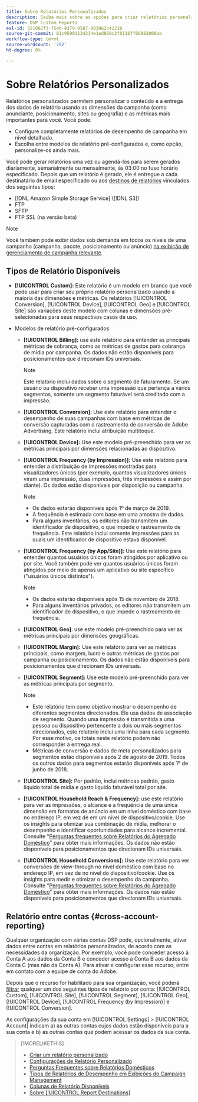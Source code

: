 ```yaml
---
title: Sobre Relatórios Personalizados
description: Saiba mais sobre as opções para criar relatórios personalizados manualmente ou usar modelos de relatório pré-configurados.
feature: DSP Custom Reports
exl-id: 321062f3-754b-4379-9587-003862c4221b
source-git-commit: 81c9590d134214e1ed860c2f8116ff66882000be
workflow-type: tm+mt
source-wordcount: '792'
ht-degree: 0%

---
```


# Sobre Relatórios Personalizados

Relatórios personalizados permitem personalizar o conteúdo e a entrega dos dados de relatório usando as dimensões da campanha (como anunciante, posicionamento, sites ou geografia) e as métricas mais importantes para você. Você pode:

* Configure completamente relatórios de desempenho de campanha em nível detalhado.
* Escolha entre modelos de relatório pré-configurados e, como opção, personalize-os ainda mais.

Você pode gerar relatórios uma vez ou agendá-los para serem gerados diariamente, semanalmente ou mensalmente, às 03:00 no fuso horário especificado. Depois que um relatório é gerado, ele é entregue a cada destinatário de email especificado ou aos [destinos de relatórios](/help/dsp/reports/report-destinations/report-destination-about.md) vinculados dos seguintes tipos:

* [!DNL Amazon Simple Storage Service] ([!DNL S3])
* FTP
* SFTP
* FTP SSL (na versão beta)

>[!NOTE]
>
>Você também pode exibir dados sob demanda em todos os níveis de uma campanha (campanha, pacote, posicionamento ou anúncio) [na exibição de gerenciamento de campanha relevante](/help/dsp/campaign-management/reports/campaign-reports-about.md).

## Tipos de Relatório Disponíveis

* **[!UICONTROL Custom]:** Este relatório é um modelo em branco que você pode usar para criar seu próprio relatório personalizado usando a maioria das dimensões e métricas. Os relatórios [!UICONTROL Conversion], [!UICONTROL Device], [!UICONTROL Geo] e [!UICONTROL Site] são variações deste modelo com colunas e dimensões pré-selecionadas para seus respectivos casos de uso.

* Modelos de relatório pré-configurados

   * **[!UICONTROL Billing]:** use este relatório para entender as principais métricas de cobrança, como as métricas de gastos para cobrança de mídia por campanha. Os dados não estão disponíveis para posicionamentos que direcionam IDs universais.

     >[!NOTE]
     >
     >Este relatório inclui dados sobre o segmento de faturamento. Se um usuário ou dispositivo receber uma impressão que pertença a vários segmentos, somente um segmento faturável será creditado com a impressão.

   * **[!UICONTROL Conversion]:** Use este relatório para entender o desempenho de suas campanhas com base em métricas de conversão capturadas com o rastreamento de conversão de Adobe Advertising. Este relatório inclui atribuição multitoque.

   * **[!UICONTROL Device]:** Use este modelo pré-preenchido para ver as métricas principais por dimensões relacionadas ao dispositivo.

   * **[!UICONTROL Frequency (by Impression)]:** Use este relatório para entender a distribuição de impressões mostradas para visualizadores únicos (por exemplo, quantos visualizadores únicos viram uma impressão, duas impressões, três impressões e assim por diante). Os dados estão disponíveis por disposição ou campanha.

     >[!NOTE]
     >
     >* Os dados estarão disponíveis após 1º de março de 2019.
     >* A frequência é estimada com base em uma amostra de dados.
     >* Para alguns inventários, os editores não transmitem um identificador de dispositivo, o que impede o rastreamento de frequência. Este relatório inclui somente impressões para as quais um identificador de dispositivo estava disponível.

   * **[!UICONTROL Frequency (by App/Site)]:** Use este relatório para entender quantos usuários únicos foram atingidos por aplicativo ou por site. Você também pode ver quantos usuários únicos foram atingidos por meio de apenas um aplicativo ou site específico (&quot;usuários únicos distintos&quot;).

     >[!NOTE]
     >
     >* Os dados estarão disponíveis após 15 de novembro de 2018.
     >* Para alguns inventários privados, os editores não transmitem um identificador de dispositivo, o que impede o rastreamento de frequência.

   * **[!UICONTROL Geo]**: use este modelo pré-preenchido para ver as métricas principais por dimensões geográficas.

   * **[!UICONTROL Margin]:** Use este relatório para ver as métricas principais, como margem, lucro e outras métricas de gastos por campanha ou posicionamento. Os dados não estão disponíveis para posicionamentos que direcionam IDs universais.

   * **[!UICONTROL Segment]:** Use este modelo pré-preenchido para ver as métricas principais por segmento.

     >[!NOTE]
     >
     >* Este relatório tem como objetivo mostrar o desempenho de diferentes segmentos direcionados. Ele usa dados de associação de segmento. Quando uma impressão é transmitida a uma pessoa ou dispositivo pertencente a dois ou mais segmentos direcionados, este relatório inclui uma linha para cada segmento. Por esse motivo, os totais neste relatório podem não corresponder à entrega real.
     >* Métricas de conversão e dados de meta personalizados para segmentos estão disponíveis após 2 de agosto de 2019. Todos os outros dados para segmentos estarão disponíveis após 1º de junho de 2018.

   * **[!UICONTROL Site]:** Por padrão, inclui métricas padrão, gasto líquido total de mídia e gasto líquido faturável total por site.

   * **[!UICONTROL Household Reach & Frequency]:** use este relatório para ver as impressões, o alcance e a frequência de uma única dimensão em formatos de anúncio em um nível doméstico com base no endereço IP, em vez de em um nível de dispositivo/cookie. Use os insights para otimizar sua combinação de mídia, melhorar o desempenho e identificar oportunidades para alcance incremental. Consulte &quot;[Perguntas frequentes sobre Relatórios do Agregado Doméstico](/help/dsp/reports/faq-household-report.md)&quot; para obter mais informações. Os dados não estão disponíveis para posicionamentos que direcionam IDs universais.

   * **[!UICONTROL Household Conversions]:** Use este relatório para ver conversões de view-through no nível doméstico com base no endereço IP, em vez de no nível do dispositivo/cookie. Use os insights para medir e otimizar o desempenho da campanha. Consulte &quot;[Perguntas frequentes sobre Relatórios do Agregado Doméstico](/help/dsp/reports/faq-household-report.md)&quot; para obter mais informações. Os dados não estão disponíveis para posicionamentos que direcionam IDs universais.

## Relatório entre contas {#cross-account-reporting}

Qualquer organização com várias contas DSP pode, opcionalmente, ativar dados entre contas em relatórios personalizados, de acordo com as necessidades da organização. Por exemplo, você pode conceder acesso à Conta A aos dados da Conta B e conceder acesso à Conta B aos dados da Conta C (mas não da Conta A). Para ativar e configurar esse recurso, entre em contato com a equipe de conta do Adobe.

Depois que o recurso for habilitado para sua organização, você poderá [filtrar](report-settings.md) qualquer um dos seguintes tipos de relatório por conta: [!UICONTROL Custom], [!UICONTROL Site], [!UICONTROL Segment], [!UICONTROL Geo], [!UICONTROL Device], [!UICONTROL Frequency (by Impression)] e [!UICONTROL Conversion].

As configurações da sua conta em [!UICONTROL Settings] > [!UICONTROL Account] indicam a) as outras contas cujos dados estão disponíveis para a sua conta e b) as outras contas que podem acessar os dados da sua conta.

>[!MORELIKETHIS]
>
>* [Criar um relatório personalizado](/help/dsp/reports/report-create.md)
>* [Configurações de Relatório Personalizado](/help/dsp/reports/report-settings.md)
>* [Perguntas Frequentes sobre Relatórios Domésticos](/help/dsp/reports/faq-household-report.md)
>* [Tipos de Relatórios de Desempenho em Exibições do Campaign Management](/help/dsp/campaign-management/reports/campaign-reports-about.md)
>* [Colunas de Relatório Disponíveis](/help/dsp/reports/report-columns.md)
>* [Sobre [!UICONTROL Report Destinations]](/help/dsp/reports/report-destinations/report-destination-about.md)
